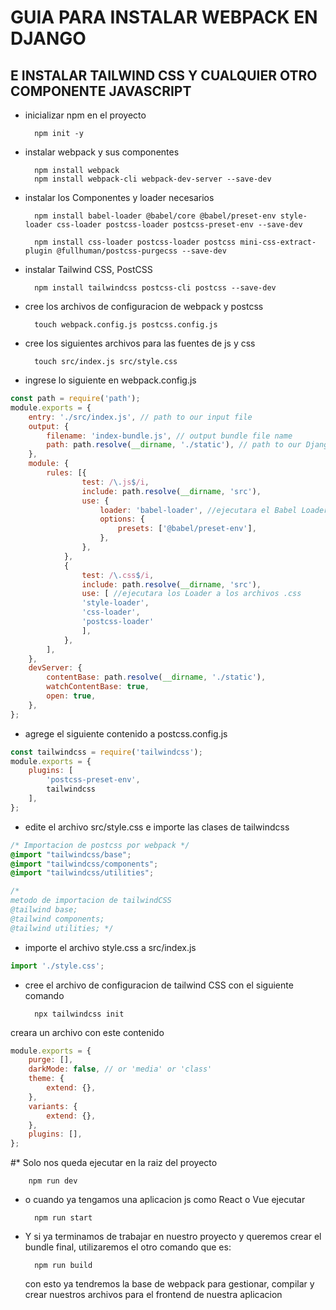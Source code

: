 # GUIA PARA INSTALAR WEBPACK EN DJANGO
## E INSTALAR TAILWIND CSS Y CUALQUIER OTRO COMPONENTE JAVASCRIPT

* inicializar npm en el proyecto

        npm init -y
* instalar webpack y sus componentes

        npm install webpack
        npm install webpack-cli webpack-dev-server --save-dev
* instalar los Componentes y loader necesarios

        npm install babel-loader @babel/core @babel/preset-env style-loader css-loader postcss-loader postcss-preset-env --save-dev

        npm install css-loader postcss-loader postcss mini-css-extract-plugin @fullhuman/postcss-purgecss --save-dev    

* instalar Tailwind CSS, PostCSS
        
        npm install tailwindcss postcss-cli postcss --save-dev
* cree los archivos de configuracion de webpack y postcss

        touch webpack.config.js postcss.config.js
* cree los siguientes archivos para las fuentes de js y css

        touch src/index.js src/style.css
* ingrese lo siguiente en webpack.config.js

```js
const path = require('path');
module.exports = {
    entry: './src/index.js', // path to our input file
    output: {
        filename: 'index-bundle.js', // output bundle file name
        path: path.resolve(__dirname, './static'), // path to our Django static directory
    },
    module: {
        rules: [{
                test: /\.js$/i,
                include: path.resolve(__dirname, 'src'),
                use: {
                    loader: 'babel-loader', //ejecutara el Babel Loader a los .js
                    options: {
                        presets: ['@babel/preset-env'],
                    },
                },
            },
            {
                test: /\.css$/i,
                include: path.resolve(__dirname, 'src'),
                use: [ //ejecutara los Loader a los archivos .css
                'style-loader',
                'css-loader',
                'postcss-loader'
                ],
            },
        ],
    },
    devServer: {
        contentBase: path.resolve(__dirname, './static'),
        watchContentBase: true,
        open: true,
    },
};
```
* agrege el siguiente contenido a postcss.config.js

```js
const tailwindcss = require('tailwindcss');
module.exports = {
    plugins: [
        'postcss-preset-env',
        tailwindcss
    ],
};

```
* edite el archivo src/style.css e importe las clases de tailwindcss

```css
/* Importacion de postcss por webpack */
@import "tailwindcss/base";
@import "tailwindcss/components";
@import "tailwindcss/utilities";

/* 
metodo de importacion de tailwindCSS
@tailwind base;
@tailwind components;
@tailwind utilities; */
```
* importe el archivo style.css a src/index.js
```js
import './style.css';
```
* cree el archivo de configuracion de tailwind CSS con el siguiente comando

        npx tailwindcss init
creara un archivo con este contenido
```js
module.exports = {
    purge: [],
    darkMode: false, // or 'media' or 'class'
    theme: {
        extend: {},
    },
    variants: {
        extend: {},
    },
    plugins: [],
};
```
#* Solo nos queda ejecutar en la raiz del proyecto

        npm run dev
* o cuando ya tengamos una aplicacion js como React o Vue ejecutar

        npm run start
* Y si ya terminamos de trabajar en nuestro proyecto y queremos crear
el bundle final, utilizaremos el otro comando que es:

        npm run build

    con esto ya tendremos la base de webpack para gestionar, compilar y crear 
    nuestros archivos para el frontend de nuestra aplicacion
